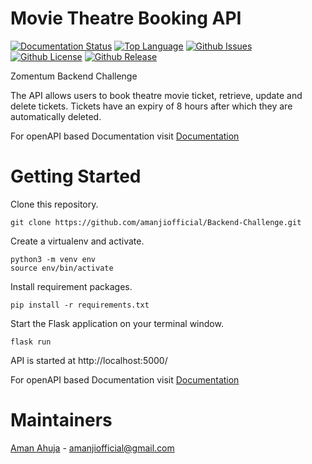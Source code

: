 # Movie Theatre Booking API

[![Documentation Status](https://readthedocs.org/projects/ansicolortags/badge/?version=latest)](https://github.com/amanjiofficial/Backend-Challenge/tree/master/Docs/api/openapi.yaml)
[![Top Language](https://img.shields.io/github/languages/top/amanjiofficial/Backend-Challenge)]()
[![Github Issues](https://img.shields.io/github/issues/amanjiofficial/tenjint-flask)](https://github.com/amanjiofficial/Backend-Challenge/issues)
[![Github License](https://img.shields.io/github/license/amanjiofficial/tenjint-flask)](https://github.com/amanjiofficial/Backend-Challenge/blob/master/LICENSE)
[![Github Release](https://img.shields.io/github/v/release/amanjiofficial/Backend-Challenge?sort=semver)](https://github.com/amanjiofficial/Backend-Challenge/releases/tag/v1.0)


Zomentum Backend Challenge

The API allows users to book theatre movie ticket, retrieve, update and delete tickets. Tickets have an expiry of 8 hours after which they are automatically deleted.

For openAPI based Documentation visit [Documentation](https://github.com/amanjiofficial/Backend-Challenge/tree/master/Docs/api/openapi.yaml)

# Getting Started

Clone this repository.

    git clone https://github.com/amanjiofficial/Backend-Challenge.git

Create a virtualenv and activate.

    python3 -m venv env
    source env/bin/activate

Install requirement packages.

    pip install -r requirements.txt

Start the Flask application on your terminal window.

    flask run

API is started at http://localhost:5000/

For openAPI based Documentation visit [Documentation](https://github.com/amanjiofficial/Backend-Challenge/tree/master/Docs/api/openapi.yaml)

# Maintainers

[Aman Ahuja](https://github.com/amanjiofficial)  - amanjiofficial@gmail.com